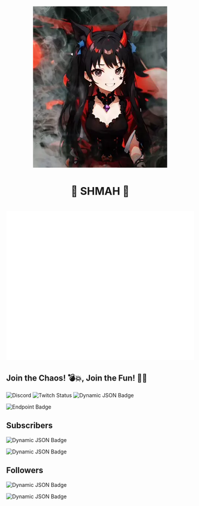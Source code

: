 <h1 align="center"><img src="anime-animated-fog-shmah.webp"/></h1>
<h1 align="center">💚 SHMAH 💚 </h1>

<div align="center">
	<br>
	<a href="https://twitch.tv/rumhamshmah">
		<img src="header.svg" width="800" height="400" alt="Click to see the source">
	</a>
	<br>
</div>

## Join the Chaos! 💣💥, Join the Fun! 🎉😹
![Discord](https://img.shields.io/discord/94588651148681216?style=plastic&logo=discord&label=Shmah's%20Lair&color=maroon)
![Twitch Status](https://img.shields.io/twitch/status/rumhamshmah?style=plastic&logo=twitch&color=maroon)
![Dynamic JSON Badge](https://img.shields.io/badge/dynamic/json?url=https%3A%2F%2Frumble.com%2F-livestream-api%2Fget-data%3Fkey%3D5r5WovPnzhHCZh_7murim4r99a-2ske0tXHphgtveCBJNGiXSE7Y34KcAulnD9Rs-kU2KTzBpqAxD5RNpdNp-w&query=%24.livestreams.0.is_live&style=plastic&logo=Rumble&label=Rumble&color=maroon)

![Endpoint Badge](https://img.shields.io/endpoint?url=https%3A%2F%2Fkick.com%2Fshmah%2F&style=plastic&label=Kick&color=maroon)

## Subscribers

![Dynamic JSON Badge](https://img.shields.io/badge/dynamic/json?url=https%3A%2F%2Frumble.com%2F-livestream-api%2Fget-data%3Fkey%3D5r5WovPnzhHCZh_7murim4r99a-2ske0tXHphgtveCBJNGiXSE7Y34KcAulnD9Rs-kU2KTzBpqAxD5RNpdNp-w&query=%24.subscribers.latest_subscriber.username&style=for-the-badge&logo=rumble&label=Last%20Subscriber&color=maroon)

![Dynamic JSON Badge](https://img.shields.io/badge/dynamic/json?url=https%3A%2F%2Frumble.com%2F-livestream-api%2Fget-data%3Fkey%3D5r5WovPnzhHCZh_7murim4r99a-2ske0tXHphgtveCBJNGiXSE7Y34KcAulnD9Rs-kU2KTzBpqAxD5RNpdNp-w&query=%24.subscribers.num_subscribers&style=for-the-badge&logo=rumble&label=Subscribers&color=maroon)

## Followers

![Dynamic JSON Badge](https://img.shields.io/badge/dynamic/json?url=https%3A%2F%2Frumble.com%2F-livestream-api%2Fget-data%3Fkey%3D5r5WovPnzhHCZh_7murim4r99a-2ske0tXHphgtveCBJNGiXSE7Y34KcAulnD9Rs-kU2KTzBpqAxD5RNpdNp-w&query=%24.followers.latest_follower.username&style=for-the-badge&logo=rumble&label=Last%20Follow&color=maroon)

![Dynamic JSON Badge](https://img.shields.io/badge/dynamic/json?url=https%3A%2F%2Frumble.com%2F-livestream-api%2Fget-data%3Fkey%3D5r5WovPnzhHCZh_7murim4r99a-2ske0tXHphgtveCBJNGiXSE7Y34KcAulnD9Rs-kU2KTzBpqAxD5RNpdNp-w&query=%24..num_followers_total&style=for-the-badge&logo=rumble&label=followers&color=maroon)


